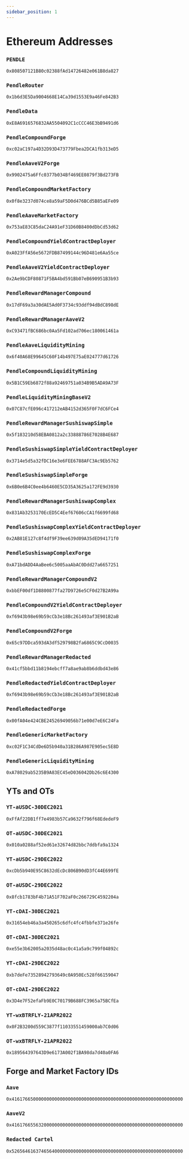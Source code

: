 ```yaml
---
sidebar_position: 1
---
```


# Ethereum Addresses

### `PENDLE`
`0x808507121B80c02388fAd14726482e061B8da827`

### `PendleRouter`
`0x1b6d3E5Da9004668E14Ca39d1553E9a46Fe842B3`

### `PendleData`
`0xE8A6916576832AA5504092C1cCCC46E3bB9491d6`

### `PendleCompoundForge`
`0xc02aC197a4D32D93D473779Fbea2DCA1fb313eD5`

### `PendleAaveV2Forge`
`0x9902475a6Ffc0377b034Bf469EE0879f3Bd273FB`

### `PendleCompoundMarketFactory`
`0x0f8e3237d074ce8a59aF5D0d476BCd5B85aEFe09`

### `PendleAaveMarketFactory`
`0x753aE83C85daC24A91eF31D60B8400dDbCd53d62`

### `PendleCompoundYieldContractDeployer`
`0xA023FfA56e5672FDB87499144c96D481e6Aa55ce`

### `PendleAaveV2YieldContractDeployer`
`0x2Ae9bCDF80871F5BA4bd591Bb07eB690951B3b93`

### `PendleRewardManagerCompound`
`0x17dF69a3a30dAE5Ad0F3734c93ddf94dBdC898dE`

### `PendleRewardManagerAaveV2`
`0xC93471fBC686bc0Aa5Fd102ad706ec180061461a`

### `PendleAaveLiquidityMining`
`0x6f40A68E99645C60F14b497E75aE024777d61726`

### `PendleCompoundLiquidityMining`
`0x5B1C59Eb6872f88a92469751a034B9B5ADA9A73F`

### `PendleLiquidityMiningBaseV2`
`0x07C87cfE096c417212eAB4152d365F0F7dC6FCe4`

### `PendleRewardManagerSushiswapSimple`
`0x5f183210d58EBA0812a2c33888786E7028B4E687`

### `PendleSushiswapSimpleYieldContractDeployer`
`0x3714e5d5a32fDC16e3e6FEE6788AFC3Ac9Eb5762`

### `PendleSushiswapSimpleForge`
`0x6B0e6B4C0ee4b6460E5CD35A3625a172FE9d3930`

### `PendleRewardManagerSushiswapComplex`
`0x831Ab3253170EcED5C4Eef67606cCA1f6699fd68`

### `PendleSushiswapComplexYieldContractDeployer`
`0x2AB81E127c8f4df9F39ee639d09A35dED94171f0`

### `PendleSushiswapComplexForge`
`0xA71bdADD4AaBee6c5005aaAbAC0Ddd27a6657251`

### `PendleRewardManagerCompoundV2`
`0xbbEF00df1D8800877fa27D9726e5CF0d27B2A99a`

### `PendleCompoundV2YieldContractDeployer`
`0xf6943b98e69b59cCb3e18Bc261493af3E901B2aB`

### `PendleCompoundV2Forge`
`0x65c97DDca593dA3df529798B2fa6865C9CcD0035`

### `PendleRewardManagerRedacted`
`0x41cf5bbd11b8194ebcff7a8ae9ab8b6ddbd43e86`

### `PendleRedactedYieldContractDeployer`
`0xf6943b98e69b59cCb3e18Bc261493af3E901B2aB`

### `PendleRedactedForge`
`0x00fA04e424CBE24526949056b71e00d7eE6C24Fa`

### `PendleGenericMarketFactory`
`0xc02F1C34CdDe6D5b940a31B286A987E905ec5E8D`

### `PendleGenericLiquidityMining`
`0xA78029ab5235B9A83EC45eD036042Db26c6E4300`

## YTs and OTs

### `YT-aUSDC-30DEC2021`
`0xFfAf22DB1ff7e4983b57Ca9632f796f68EdedeF9`

### `OT-aUSDC-30DEC2021`
`0x010a0288af52ed61e32674d82bbc7ddbfa9a1324`

### `YT-aUSDC-29DEC2022`
`0xcDb5b940E95C8632dEcDc806B90dD3fC44E699fE`

### `OT-aUSDC-29DEC2022`
`0x8fcb1783bF4b71A51F702aF0c266729C4592204a`

### `YT-cDAI-30DEC2021`
`0x31654eb46a3a450265c6dfc4fc4fbbfe371e26fe`

### `OT-cDAI-30DEC2021`
`0xe55e3b62005a2035d48ac0c41a5a9c799f04892c`

### `YT-cDAI-29DEC2022`
`0xb7deFe73528942793649c0A950Ec528f66159047`

### `OT-cDAI-29DEC2022`
`0x3D4e7F52efaFb9E0C70179B688FC3965a75BCfEa`

### `YT-wxBTRFLY-21APR2022`
`0x0F2B3200d559C3877f11033551459000ab7C0d06`

### `OT-wxBTRFLY-21APR2022`
`0x189564397643D9e6173A002f1BA98da7d40a0FA6`

## Forge and Market Factory IDs

### `Aave`
`0x4161766500000000000000000000000000000000000000000000000000000000`

### `AaveV2`
`0x4161766556320000000000000000000000000000000000000000000000000000`

### `Redacted Cartel`
`0x5265646163746564000000000000000000000000000000000000000000000000`
